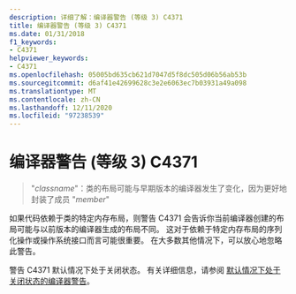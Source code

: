```yaml
---
description: 详细了解：编译器警告 (等级 3) C4371
title: 编译器警告 (等级 3) C4371
ms.date: 01/31/2018
f1_keywords:
- C4371
helpviewer_keywords:
- C4371
ms.openlocfilehash: 05005bd635cb621d7047d5f8dc505d06b56ab53b
ms.sourcegitcommit: d6af41e42699628c3e2e6063ec7b03931a49a098
ms.translationtype: MT
ms.contentlocale: zh-CN
ms.lasthandoff: 12/11/2020
ms.locfileid: "97238539"
---
```

# <a name="compiler-warning-level-3-c4371"></a>编译器警告 (等级 3) C4371

> "*classname*"：类的布局可能与早期版本的编译器发生了变化，因为更好地封装了成员 "*member*"

如果代码依赖于类的特定内存布局，则警告 C4371 会告诉你当前编译器创建的布局可能与以前版本的编译器生成的布局不同。 这对于依赖于特定内存布局的序列化操作或操作系统接口而言可能很重要。 在大多数其他情况下，可以放心地忽略此警告。

警告 C4371 默认情况下处于关闭状态。 有关详细信息，请参阅 [默认情况下处于关闭状态的编译器警告](../../preprocessor/compiler-warnings-that-are-off-by-default.md)。
